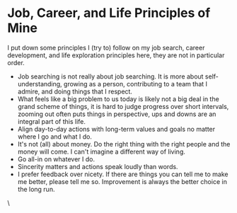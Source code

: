 # Job, Career, and Life Principles of Mine

I put down some principles I (try to) follow on my job search, career development, and life exploration principles here, they are not in particular order.

* Job searching is not really about job searching. It is more about self-understanding, growing as a person, contributing to a team that I admire, and doing things that I respect.
* What feels like a big problem to us today is likely not a big deal in the grand scheme of things, it is hard to judge progress over short intervals, zooming out often puts things in perspective, ups and downs are an integral part of this life.
* Align day-to-day actions with long-term values and goals no matter where I go and what I do.
* It's not (all) about money. Do the right thing with the right people and the money will come. I can't imagine a different way of living.
* Go all-in on whatever I do.
* Sincerity matters and actions speak loudly than words.
* I prefer feedback over nicety. If there are things you can tell me to make me better, please tell me so. Improvement is always the better choice in the long run.

\
